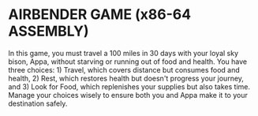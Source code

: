 # AIRBENDER GAME (x86-64 ASSEMBLY)  
In this game, you must travel a 100 miles in 30 days with your loyal sky bison, Appa, without starving or running out of food and health. You have three choices: 1) Travel, which covers distance but consumes food and health, 2) Rest, which restores health but doesn't progress your journey, and 3) Look for Food, which replenishes your supplies but also takes time. Manage your choices wisely to ensure both you and Appa make it to your destination safely.

